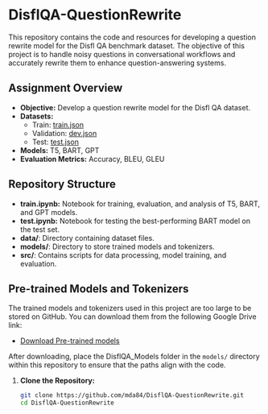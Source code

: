 # DisflQA-QuestionRewrite

This repository contains the code and resources for developing a question rewrite model for the Disfl QA benchmark dataset. The objective of this project is to handle noisy questions in conversational workflows and accurately rewrite them to enhance question-answering systems.

## Assignment Overview

- **Objective:** Develop a question rewrite model for the Disfl QA dataset.
- **Datasets:** 
  - Train: [train.json](https://github.com/google-research-datasets/Disfl-QA/blob/main/train.json)
  - Validation: [dev.json](https://github.com/google-research-datasets/Disfl-QA/blob/main/dev.json)
  - Test: [test.json](https://github.com/google-research-datasets/Disfl-QA/blob/main/test.json)
- **Models:** T5, BART, GPT
- **Evaluation Metrics:** Accuracy, BLEU, GLEU

## Repository Structure

- **train.ipynb:** Notebook for training, evaluation, and analysis of T5, BART, and GPT models.
- **test.ipynb:** Notebook for testing the best-performing BART model on the test set.
- **data/**: Directory containing dataset files.
- **models/**: Directory to store trained models and tokenizers.
- **src/**: Contains scripts for data processing, model training, and evaluation.

## Pre-trained Models and Tokenizers

The trained models and tokenizers used in this project are too large to be stored on GitHub. You can download them from the following Google Drive link:

- [Download Pre-trained models](https://drive.google.com/drive/folders/1zrqx6z3vYqz5haGKvfPChg-F7xr6XlXI?usp=sharing)

After downloading, place the DisflQA_Models folder in the `models/` directory within this repository to ensure that the paths align with the code.

1. **Clone the Repository:**
   ```bash
   git clone https://github.com/mda84/DisflQA-QuestionRewrite.git
   cd DisflQA-QuestionRewrite
